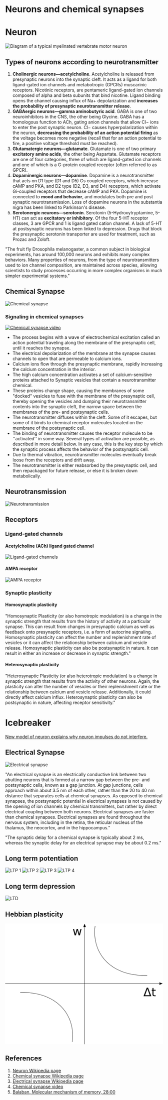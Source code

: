 # Neurons and chemical synapses

# Neuron

![Diagram of a typical myelinated vertebrate motor neuron](http://upload.wikimedia.org/wikipedia/commons/a/a9/Complete_neuron_cell_diagram_en.svg)

## Types of neurons according to neurotransmitter

1. **Cholinergic neurons—acetylcholine**. Acetylcholine is released from presynaptic neurons into the synaptic cleft. It acts as a ligand for both ligand-gated ion channels and metabotropic (GPCRs) muscarinic receptors. Nicotinic receptors, are pentameric ligand-gated ion channels composed of alpha and beta subunits that bind nicotine. Ligand binding opens the channel causing influx of Na+ depolarization and **increases the probability of presynaptic neurotransmitter release**.
1. **GABAergic neurons—gamma aminobutyric acid**. GABA is one of two neuroinhibitors in the CNS, the other being Glycine. GABA has a homologous function to ACh, gating anion channels that allow Cl− ions to enter the post synaptic neuron. Cl− causes hyperpolarization within the neuron, **decreasing the probability of an action potential firing** as the voltage becomes more negative (recall that for an action potential to fire, a positive voltage threshold must be reached).
1. **Glutamatergic neurons—glutamate**. Glutamate is one of two primary **excitatory amino acids**, the other being Aspartate. Glutamate receptors are one of four categories, three of which are ligand-gated ion channels and one of which is a G-protein coupled receptor (often referred to as GPCR).
1. **Dopaminergic neurons—dopamine**. Dopamine is a neurotransmitter that acts on D1 type (D1 and D5) Gs coupled receptors, which increase cAMP and PKA, and D2 type (D2, D3, and D4) receptors, which activate Gi-coupled receptors that decrease cAMP and PKA. Dopamine is connected to **mood and behavior**, and modulates both pre and post synaptic neurotransmission. Loss of dopamine neurons in the substantia nigra has been linked to Parkinson's disease.
1. **Serotonergic neurons—serotonin**. Serotonin (5-Hydroxytryptamine, 5-HT) can act as **excitatory or inhibitory**. Of the four 5-HT receptor classes, 3 are GPCR and 1 is ligand gated cation channel.  A lack of 5-HT at postsynaptic neurons has been linked to depression. Drugs that block the presynaptic serotonin transporter are used for treatment, such as Prozac and Zoloft.

"The fruit fly Drosophila melanogaster, a common subject in biological experiments, has around 100,000 neurons and exhibits many complex behaviors. Many properties of neurons, from the type of neurotransmitters used to ion channel composition, are maintained across species, allowing scientists to study processes occurring in more complex organisms in much simpler experimental systems."

## Chemical Synapse

![Chemical synapse](http://upload.wikimedia.org/wikipedia/commons/3/30/Chemical_synapse_schema_cropped.jpg)

### Signaling in chemical synapses

[![Chemical synapse video](http://upload.wikimedia.org/wikipedia/commons/thumb/5/52/Synapse.theora.ogv/200px--Synapse.theora.ogv.jpg)](http://commons.wikimedia.org/wiki/File:Synapse.theora.ogv?embedplayer=yes)

* The process begins with a wave of electrochemical excitation called an action potential traveling along the membrane of the presynaptic cell, until it reaches the synapse.
* The electrical depolarization of the membrane at the synapse causes channels to open that are permeable to calcium ions.
* Calcium ions flow through the presynaptic membrane, rapidly increasing the calcium concentration in the interior.
* The high calcium concentration activates a set of calcium-sensitive proteins attached to Synaptic vesicles that contain a neurotransmitter chemical.
* These proteins change shape, causing the membranes of some "docked" vesicles to fuse with the membrane of the presynaptic cell, thereby opening the vesicles and dumping their neurotransmitter contents into the synaptic cleft, the narrow space between the membranes of the pre- and postsynaptic cells.
* The neurotransmitter diffuses within the cleft.  Some of it escapes, but some of it binds to chemical receptor molecules located on the membrane of the postsynaptic cell.
* The binding of neurotransmitter causes the receptor molecule to be ''activated'' in some way.  Several types of activation are possible, as described in more detail below.  In any case, this is the key step by which the synaptic process affects the behavior of the postsynaptic cell.
* Due to thermal vibration, neurotransmitter molecules eventually break loose from the receptors and drift away.
* The neurotransmitter is either reabsorbed by the presynaptic cell, and then repackaged for future release, or else it is broken down metabolically.

## Neurotransmission

![Neurotransmission](http://upload.wikimedia.org/wikipedia/commons/e/e0/Synapse_Illustration2_tweaked.svg)

## Receptors

### Ligand-gated channels

#### Acetylcholine (ACh) ligand gated channel

![Ligand-gated channels](http://upload.wikimedia.org/wikipedia/commons/thumb/c/ce/Blausen_0225_ChemicallyGatedChannel.png/640px-Blausen_0225_ChemicallyGatedChannel.png)

#### AMPA receptor

![AMPA receptor](http://upload.wikimedia.org/wikipedia/commons/7/78/AMPA3Dan.gif)

### Synaptic plasticity

#### Homosynaptic plasticity

"Homosynaptic Plasticity (or also homotropic modulation) is a change in the synaptic strength that results from the history of activity at a particular synapse. This can result from changes in presynaptic calcium as well as feedback onto presynaptic receptors, i.e. a form of autocrine signaling. Homosynaptic plasticity can affect the number and replenishment rate of vesicles or it can affect the relationship between calcium and vesicle release. Homosynaptic plasticity can also be postsynaptic in nature. It can result in either an increase or decrease in synaptic strength."

#### Heterosynaptic plasticity

"Heterosynaptic Plasticity (or also heterotropic modulation) is a change in synaptic strength that results from the activity of other neurons. Again, the plasticity can alter the number of vesicles or their replenishment rate or the relationship between calcium and vesicle release. Additionally, it could directly affect calcium influx. Heterosynaptic plasticity can also be postsynaptic in nature, affecting receptor sensitivity."

# Icebreaker

[New model of neuron explains why neuron impulses do not interfere.](http://www.sciencedaily.com/releases/2014/09/140910120417.htm)


## Electrical Synapse

![Electrical synapse](http://upload.wikimedia.org/wikipedia/commons/b/b7/Gap_cell_junction-en.svg)

"An electrical synapse is an electrically conductive link between two abutting neurons that is formed at a narrow gap between the pre- and postsynaptic cells, known as a gap junction. At gap junctions, cells approach within about 3.5 nm of each other, rather than the 20 to 40 nm distance that separates cells at chemical synapses. As opposed to chemical synapses, the postsynaptic potential in electrical synapses is not caused by the opening of ion channels by chemical transmitters, but rather by direct electrical coupling between both neurons. Electrical synapses are faster than chemical synapses. Electrical synapses are found throughout the nervous system, including in the retina, the reticular nucleus of the thalamus, the neocortex, and in the hippocampus."

"The synaptic delay for a chemical synapse is typically about 2 ms, whereas the synaptic delay for an electrical synapse may be about 0.2 ms."

## Long term potentiation

![LTP 1](http://upload.wikimedia.org/wikipedia/commons/1/13/LTP_First_Stage.png)
![LTP 2](http://upload.wikimedia.org/wikipedia/commons/e/e4/LTP_Second_Stage.png)
![LTP 3](http://upload.wikimedia.org/wikipedia/commons/7/77/LTP_Third_Stage.png)
![LTP 4](http://upload.wikimedia.org/wikipedia/commons/4/41/LTP_Fourth_Stage.png)

## Long term depression

![LTD](http://upload.wikimedia.org/wikipedia/en/9/9c/Bi-directional_modulation_of_AMPA_receptor.png)

## Hebbian plasticity 

![Hebbian plasticity](hebbian_plasticity.png)

## References

1. [Neuron Wikipedia page](http://en.wikipedia.org/wiki/Neuron)
1. [Chemical synapse Wikipedia page](http://en.wikipedia.org/wiki/Chemical_synapses)
1. [Electrical synapse Wikipedia page](http://en.wikipedia.org/wiki/Electrical_synapse)
1. [Chemical synapse video](http://commons.wikimedia.org/wiki/File:Synapse.theora.ogv?embedplayer=yes)
1. [Balaban, Molecular mechanism of memory, 28:00](http://postnauka.ru/lectures/22503)
